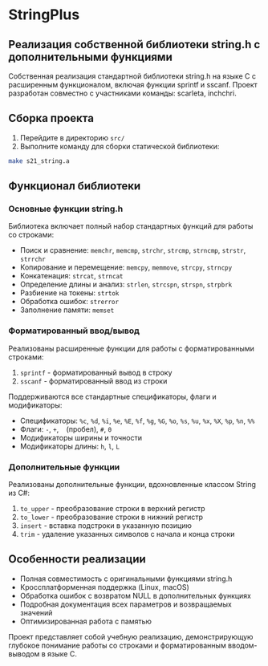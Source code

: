 # StringPlus
## Реализация собственной библиотеки string.h с дополнительными функциями

Собственная реализация стандартной библиотеки string.h на языке C с расширенным функционалом, включая функции sprintf и sscanf. Проект разработан совместно с участниками команды: scarleta, inchchri.

## Сборка проекта

1. Перейдите в директорию `src/`
2. Выполните команду для сборки статической библиотеки:
```bash
make s21_string.a
```

## Функционал библиотеки

### Основные функции string.h

Библиотека включает полный набор стандартных функций для работы со строками:

- Поиск и сравнение: `memchr`, `memcmp`, `strchr`, `strcmp`, `strncmp`, `strstr`, `strrchr`
- Копирование и перемещение: `memcpy`, `memmove`, `strcpy`, `strncpy`
- Конкатенация: `strcat`, `strncat`
- Определение длины и анализ: `strlen`, `strcspn`, `strspn`, `strpbrk`
- Разбиение на токены: `strtok`
- Обработка ошибок: `strerror`
- Заполнение памяти: `memset`

### Форматированный ввод/вывод

Реализованы расширенные функции для работы с форматированными строками:

1. `sprintf` - форматированный вывод в строку
2. `sscanf` - форматированный ввод из строки

Поддерживаются все стандартные спецификаторы, флаги и модификаторы:
- Спецификаторы: `%c`, `%d`, `%i`, `%e`, `%E`, `%f`, `%g`, `%G`, `%o`, `%s`, `%u`, `%x`, `%X`, `%p`, `%n`, `%%`
- Флаги: `-`, `+`, ` ` (пробел), `#`, `0`
- Модификаторы ширины и точности
- Модификаторы длины: `h`, `l`, `L`

### Дополнительные функции

Реализованы дополнительные функции, вдохновленные классом String из C#:

1. `to_upper` - преобразование строки в верхний регистр
2. `to_lower` - преобразование строки в нижний регистр
3. `insert` - вставка подстроки в указанную позицию
4. `trim` - удаление указанных символов с начала и конца строки

## Особенности реализации

- Полная совместимость с оригинальными функциями string.h
- Кроссплатформенная поддержка (Linux, macOS)
- Обработка ошибок с возвратом NULL в дополнительных функциях
- Подробная документация всех параметров и возвращаемых значений
- Оптимизированная работа с памятью

Проект представляет собой учебную реализацию, демонстрирующую глубокое понимание работы со строками и форматированным вводом-выводом в языке C.
